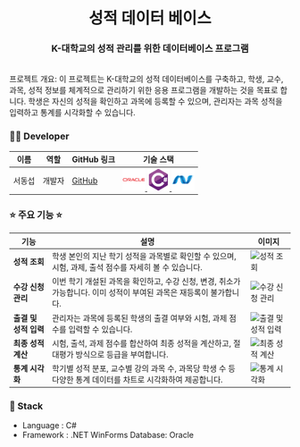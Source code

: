 <p align="center">  </p> <h1 align="middle">성적 데이터 베이스</h1> <h3 align="middle">K-대학교의 성적 관리를 위한 데이터베이스 프로그램</h3> <br/>
프로젝트 개요:
이 프로젝트는 K-대학교의 성적 데이터베이스를 구축하고, 학생, 교수, 과목, 성적 정보를 체계적으로 관리하기 위한 응용 프로그램을 개발하는 것을 목표로 합니다. 학생은 자신의 성적을 확인하고 과목에 등록할 수 있으며, 관리자는 과목 성적을 입력하고 통계를 시각화할 수 있습니다.

### 🙋‍♂️ Developer

| 이름   | 역할   | GitHub 링크                                                 | 기술 스택                                                                                                                                                                                                                                                                                                                                                                                                                 |
| ------ | ------ | ----------------------------------------------------------- | -------------------------------------------------------------------------------------------------------------------------------------------------------------------------------------------------------------------------------------------------------------------------------------------------------------------------------------------------------------------------------------------------------------------------- |
| 서동섭 | 개발자 | [GitHub](https://github.com/dongsubnambuk) | <a href="https://www.oracle.com/database/" target="_blank" rel="noreferrer"> <img src="https://raw.githubusercontent.com/devicons/devicon/master/icons/oracle/oracle-original.svg" alt="oracle" width="40" height="40"/> </a> <a href="https://learn.microsoft.com/en-us/dotnet/csharp/" target="_blank" rel="noreferrer"> <img src="https://raw.githubusercontent.com/devicons/devicon/master/icons/csharp/csharp-original.svg" alt="csharp" width="40" height="40"/> </a> <a href="https://www.microsoft.com/net" target="_blank" rel="noreferrer"> <img src="https://raw.githubusercontent.com/devicons/devicon/master/icons/dot-net/dot-net-original.svg" alt=".net" width="40" height="40"/> </a> |

### ⭐ 주요 기능 ⭐ 

| 기능             | 설명                                                                                                                                                       | 이미지                                                                                               |
|------------------|------------------------------------------------------------------------------------------------------------------------------------------------------------|------------------------------------------------------------------------------------------------------|
| **성적 조회**    | 학생 본인의 지난 학기 성적을 과목별로 확인할 수 있으며, 시험, 과제, 출석 점수를 자세히 볼 수 있습니다.                                                      | <img src="./images/grades.jpg" alt="성적 조회" width="300"/>                                         |
| **수강 신청 관리** | 이번 학기 개설된 과목을 확인하고, 수강 신청, 변경, 취소가 가능합니다. 이미 성적이 부여된 과목은 재등록이 불가합니다.                                          | <img src="./images/course_registration.jpg" alt="수강 신청 관리" width="300"/>                        |
| **출결 및 성적 입력** | 관리자는 과목에 등록된 학생의 출결 여부와 시험, 과제 점수를 입력할 수 있습니다.                                                                           | <img src="./images/attendance.jpg" alt="출결 및 성적 입력" width="300"/>                              |
| **최종 성적 계산** | 시험, 출석, 과제 점수를 합산하여 최종 성적을 계산하고, 절대평가 방식으로 등급을 부여합니다.                                                                  | <img src="./images/final_grade.jpg" alt="최종 성적 계산" width="300"/>                                |
| **통계 시각화**    | 학기별 성적 분포, 교수별 강의 과목 수, 과목당 학생 수 등 다양한 통계 데이터를 차트로 시각화하여 제공합니다.                                                 | <img src="./images/statistics.jpg" alt="통계 시각화" width="300"/>                                   |

### 🔧 Stack


- Language : C#
- Framework : .NET WinForms
Database: Oracle <br/>

